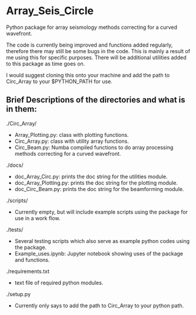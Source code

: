 # Array_Seis_Circle
Python package for array seismology methods correcting for a curved wavefront.

The code is currently being improved and functions added regularly, therefore there may still be some bugs in the code. This is mainly a result of me using this for specific purposes. There will be additional utilities added to this package as time goes on. 

I would suggest cloning this onto your machine and add the path to Circ_Array to your $PYTHON_PATH for use. 

## Brief Descriptions of the directories and what is in them:

./Circ_Array/
  - Array_Plotting.py: class with plotting functions.
  - Circ_Array.py: class with utility array functions.
  - Circ_Beam.py: Numba compiled functions to do array processing
                  methods correcting for a curved wavefront.

./docs/
  - doc_Array_Circ.py: prints the doc string for the utilities module.
  - doc_Array_Plotting.py: prints the doc string for the plotting module.
  - doc_Circ_Beam.py: prints the doc string for the beamforming module.

./scripts/
  - Currently empty, but will include example scripts using the package for use in a work flow.

./tests/
  - Several testing scripts which also serve as example python codes using the package.
  - Example_uses.ipynb: Jupyter notebook showing uses of the package and functions.

./requirements.txt
  - text file of required python modules.

./setup.py
  - Currently only says to add the path to Circ_Array to your python path.
